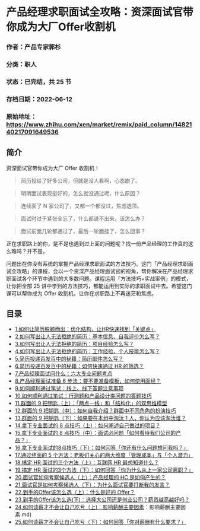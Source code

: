 # 产品经理求职面试全攻略：资深面试官带你成为大厂Offer收割机

### 作者：产品专家郭杉

### 分类：职人

### 状态：已完结，共 25 节

### 存档日期：2022-06-12

### 原始地址：https://www.zhihu.com/xen/market/remix/paid_column/1482140217091649536


## 简介
资深面试官带你成为大厂 Offer 收割机！



> 简历投给了好多公司，但就是没人看啊，心态崩了。



> 明明面试表现挺好的，怎么就没通过呢，什么原因？



> 连续面了 N 家公司了，又都一个都没过，焦虑透顶。



> 面试时过于紧张全忘了，什么都说不出来，该怎么办？



> 面试前面几轮都通过了，最后一轮面挂了，怎么回事？


正在求职路上的你，是不是也遇到过上面的问题呢？找一份产品经理的工作真的这么难吗？并不是。


问题出在你没有系统的掌握产品经理求职面试的方法技巧。这门「产品经理求职面试全攻略」的课程，会以一个资深产品经理面试官的视角，帮你解决在产品经理求职面试各个环节中遇到的大多数问题。课程运用「方法技巧+实战案例」的模式，让你把全部 25 讲中学到的方法技巧，都能运用到实际的求职面试中去。希望这门课可以帮你成为 Offer 收割机，让你在求职路上不再迷茫和焦虑。




## 目录
- [1.如何让简历脱颖而出：优化结构，让HR快速找到「关键点」](1.如何让简历脱颖而出：优化结构，让HR快速找到「关键点」.md)<!-- 2022-04-08 06:41 -->
- [2.如何写出让人无法拒绝的简历：基本信息、自我评价怎么写？](2.如何写出让人无法拒绝的简历：基本信息、自我评价怎么写？.md)<!-- 2022-04-08 06:43 -->
- [3.如何写出让人无法拒绝的简历：项目经验怎么写？](3.如何写出让人无法拒绝的简历：项目经验怎么写？.md)<!-- 2022-04-28 10:07 -->
- [4.如何写出让人无法拒绝的简历：工作经验、个人技能怎么写？](4.如何写出让人无法拒绝的简历：工作经验、个人技能怎么写？.md)<!-- 2022-04-08 06:46 -->
- [5.简历投递百发百中的秘籍：简历邮件怎么写？](5.简历投递百发百中的秘籍：简历邮件怎么写？.md)<!-- 2022-04-08 06:53 -->
- [6.简历投递百发百中的秘籍：如何快速通过 HR 的筛选？](6.简历投递百发百中的秘籍：如何快速通过%20HR%20的筛选？.md)<!-- 2022-04-08 06:55 -->
- [7.产品经理面试问什么：六大专业问题考点](7.产品经理面试问什么：六大专业问题考点.md)<!-- 2022-04-08 07:30 -->
- [8.产品经理面试准备 6 步法：要不要准备模板，如何使用面经？](8.产品经理面试准备%206%20步法：要不要准备模板，如何使用面经？.md)<!-- 2022-04-08 08:36 -->
- [9.如何顺利通过笔试：线上、线下答题注意事项](9.如何顺利通过笔试：线上、线下答题注意事项.md)<!-- 2022-04-08 08:41 -->
- [10.如何顺利通过笔试：行测题和产品设计类问题的答题技巧](10.如何顺利通过笔试：行测题和产品设计类问题的答题技巧.md)<!-- 2022-04-08 08:45 -->
- [11.群面的 9 把钥匙（上）：「两点一线」和「结构化」的双思维模型](11.群面的%209%20把钥匙（上）：「两点一线」和「结构化」的双思维模型.md)<!-- 2022-04-08 08:47 -->
- [12.群面的 9 把钥匙（中）：如何自我介绍？群面中不同角色的扮演技巧](12.群面的%209%20把钥匙（中）：如何自我介绍？群面中不同角色的扮演技巧.md)<!-- 2022-04-08 08:50 -->
- [13.群面的 9 把钥匙（下）：如果要在本组中淘汰 1 人，你认为应该淘汰谁？](13.群面的%209%20把钥匙（下）：如果要在本组中淘汰%201%20人，你认为应该淘汰谁？.md)<!-- 2022-04-08 08:55 -->
- [14.拿下专业面试的 8 点技巧（上）：如何阐述自己做过的项目？](14.拿下专业面试的%208%20点技巧（上）：如何阐述自己做过的项目？.md)<!-- 2022-04-08 09:00 -->
- [15.拿下专业面试的 8 点技巧（中）：面试必问题「如何看待我们公司的产品？」](15.拿下专业面试的%208%20点技巧（中）：面试必问题「如何看待我们公司的产品？」.md)<!-- 2022-04-08 09:22 -->
- [16.拿下专业面试的8点技巧（下）：如何回答「你还有什么问题想问我吗？」](16.拿下专业面试的8点技巧（下）：如何回答「你还有什么问题想问我吗？」.md)<!-- 2022-04-08 09:28 -->
- [17.通过终面的 5 个方法：老板们关心的两大维度「管理成本」与「个人潜力」](17.通过终面的%205%20个方法：老板们关心的两大维度「管理成本」与「个人潜力」.md)<!-- 2022-04-08 09:31 -->
- [18.搞定 HR 面试的三个方法（上）：互联网 HR 最想知道什么？](18.搞定%20HR%20面试的三个方法（上）：互联网%20HR%20最想知道什么？.md)<!-- 2022-04-08 09:32 -->
- [19.搞定 HR 面试的3个方法（下）：如何回答「你为什么从上一家公司离职？」](19.搞定%20HR%20面试的3个方法（下）：如何回答「你为什么从上一家公司离职？」.md)<!-- 2022-04-08 09:35 -->
- [20.面试官如何考察候选人（上）：产品经理的 HC 是如何产生的？](20.面试官如何考察候选人（上）：产品经理的%20HC%20是如何产生的？.md)<!-- 2022-04-08 09:51 -->
- [21.面试官是如何考察候选人（下）：为什么面试官要打断我的发言？](21.面试官是如何考察候选人（下）：为什么面试官要打断我的发言？.md)<!-- 2022-04-08 09:53 -->
- [22.到手的Offer该怎么选（上）：什么是好的 Offer？](22.到手的Offer该怎么选（上）：什么是好的%20Offer？.md)<!-- 2022-04-08 09:57 -->
- [23.到手的Offer该怎么选(下)：选择大公司还是创业公司？薪资越高越好吗？](23.到手的Offer该怎么选(下)：选择大公司还是创业公司？薪资越高越好吗？.md)<!-- 2022-04-08 10:00 -->
- [24.如何谈薪才不会让自己吃亏（上)：影响薪酬主要因素](24.如何谈薪才不会让自己吃亏（上)：影响薪酬主要因素.md)<!-- 2022-04-08 10:09 -->
- [25.如何谈薪才不会让自己吃亏（下）：如何回答「你对薪酬有什么要求？」](25.如何谈薪才不会让自己吃亏（下）：如何回答「你对薪酬有什么要求？」.md)<!-- 2022-04-08 10:10 -->